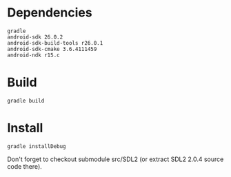 # Dependencies

```
gradle
android-sdk 26.0.2
android-sdk-build-tools r26.0.1
android-sdk-cmake 3.6.4111459
android-ndk r15.c
```

# Build

```
gradle build
```

# Install

```
gradle installDebug
```

Don't forget to checkout submodule src/SDL2 (or extract SDL2 2.0.4 source code there).

